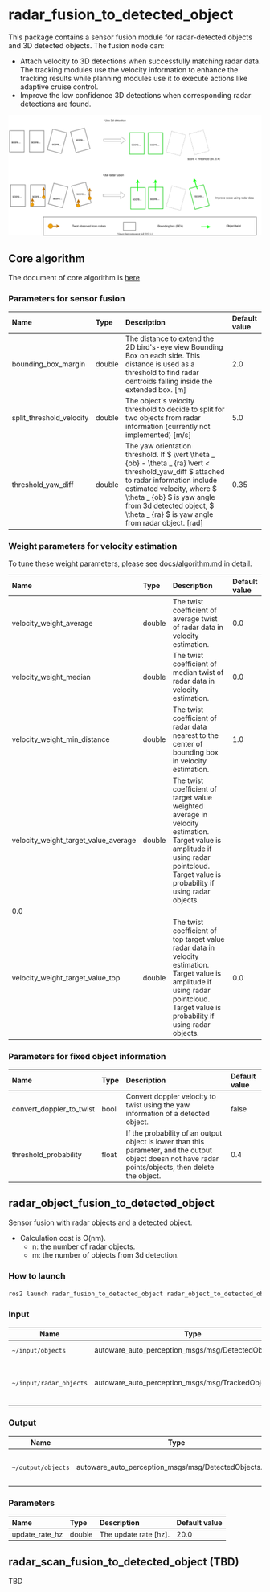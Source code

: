# radar_fusion_to_detected_object

This package contains a sensor fusion module for radar-detected objects and 3D detected objects. The fusion node can:

- Attach velocity to 3D detections when successfully matching radar data. The tracking modules use the velocity information to enhance the tracking results while planning modules use it to execute actions like adaptive cruise control.
- Improve the low confidence 3D detections when corresponding radar detections are found.

![process_low_confidence](docs/radar_fusion_to_detected_object_6.drawio.svg)

## Core algorithm

The document of core algorithm is [here](docs/algorithm.md)

### Parameters for sensor fusion

| Name                     | Type   | Description                                                                                                                                                                                                                                                                             | Default value |
| :----------------------- | :----- | :-------------------------------------------------------------------------------------------------------------------------------------------------------------------------------------------------------------------------------------------------------------------------------------- | :------------ |
| bounding_box_margin      | double | The distance to extend the 2D bird's-eye view Bounding Box on each side. This distance is used as a threshold to find radar centroids falling inside the extended box. [m]                                                                                                              | 2.0           |
| split_threshold_velocity | double | The object's velocity threshold to decide to split for two objects from radar information (currently not implemented) [m/s]                                                                                                                                                             | 5.0           |
| threshold_yaw_diff       | double | The yaw orientation threshold. If $ \vert \theta _ {ob} - \theta _ {ra}  \vert < threshold\_yaw\_diff $ attached to radar information include estimated velocity, where $ \theta _ {ob} $ is yaw angle from 3d detected object, $ \theta _ {ra} $ is yaw angle from radar object. [rad] | 0.35          |

### Weight parameters for velocity estimation

To tune these weight parameters, please see [docs/algorithm.md](document) in detail.

| Name                                 | Type   | Description                                                                                                                                                                             | Default value |
| :----------------------------------- | :----- | :-------------------------------------------------------------------------------------------------------------------------------------------------------------------------------------- | :------------ |
| velocity_weight_average              | double | The twist coefficient of average twist of radar data in velocity estimation.                                                                                                            | 0.0           |
| velocity_weight_median               | double | The twist coefficient of median twist of radar data in velocity estimation.                                                                                                             | 0.0           |
| velocity_weight_min_distance         | double | The twist coefficient of radar data nearest to the center of bounding box in velocity estimation.                                                                                       | 1.0           |
| velocity_weight_target_value_average | double | The twist coefficient of target value weighted average in velocity estimation. Target value is amplitude if using radar pointcloud. Target value is probability if using radar objects. |
| 0.0                                  |
| velocity_weight_target_value_top     | double | The twist coefficient of top target value radar data in velocity estimation. Target value is amplitude if using radar pointcloud. Target value is probability if using radar objects.   | 0.0           |

### Parameters for fixed object information

| Name                     | Type  | Description                                                                                                                                             | Default value |
| :----------------------- | :---- | :------------------------------------------------------------------------------------------------------------------------------------------------------ | :------------ |
| convert_doppler_to_twist | bool  | Convert doppler velocity to twist using the yaw information of a detected object.                                                                       | false         |
| threshold_probability    | float | If the probability of an output object is lower than this parameter, and the output object doesn not have radar points/objects, then delete the object. | 0.4           |

## radar_object_fusion_to_detected_object

Sensor fusion with radar objects and a detected object.

- Calculation cost is O(nm).
  - n: the number of radar objects.
  - m: the number of objects from 3d detection.

### How to launch

```sh
ros2 launch radar_fusion_to_detected_object radar_object_to_detected_object.launch.xml
```

### Input

| Name                    | Type                                                 | Description                                                            |
| ----------------------- | ---------------------------------------------------- | ---------------------------------------------------------------------- |
| `~/input/objects`       | autoware_auto_perception_msgs/msg/DetectedObject.msg | 3D detected objects.                                                   |
| `~/input/radar_objects` | autoware_auto_perception_msgs/msg/TrackedObjects.msg | Radar objects. Note that frame_id need to be same as `~/input/objects` |

### Output

| Name               | Type                                                  | Description                    |
| ------------------ | ----------------------------------------------------- | ------------------------------ |
| `~/output/objects` | autoware_auto_perception_msgs/msg/DetectedObjects.msg | 3D detected object with twist. |

### Parameters

| Name           | Type   | Description           | Default value |
| :------------- | :----- | :-------------------- | :------------ |
| update_rate_hz | double | The update rate [hz]. | 20.0          |

## radar_scan_fusion_to_detected_object (TBD)

TBD
